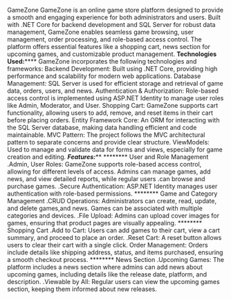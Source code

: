 GameZone
GameZone is an online game store platform designed to provide a smooth and engaging experience for both administrators and users. Built with .NET Core for backend development and SQL Server for robust data management, GameZone enables seamless game browsing, user management, order processing, and role-based access control. The platform offers essential features like a shopping cart, news section for upcoming games, and customizable product management.
                                                        ********Technologies Used:************
GameZone incorporates the following technologies and frameworks:
Backend Development: Built using .NET Core, providing high performance and scalability for modern web applications.
Database Management: SQL Server is used for efficient storage and retrieval of game data, orders, users, and news.
Authentication & Authorization: Role-based access control is implemented using ASP.NET Identity to manage user roles like Admin, Moderator, and User.
Shopping Cart: GameZone supports cart functionality, allowing users to add, remove, and reset items in their cart before placing orders.
Entity Framework Core: An ORM for interacting with the SQL Server database, making data handling efficient and code maintainable.
MVC Pattern: The project follows the MVC architectural pattern to separate concerns and provide clear structure.
ViewModels: Used to manage and validate data for forms and views, especially for game creation and editing.
                                                        *****************Features:*******************
******** User and Role Management
.Admin, User Roles: GameZone supports role-based access control, allowing for different levels of access. Admins can manage games, add news, and view detailed reports, while regular users .can browse and purchase games.
.Secure Authentication: ASP.NET Identity manages user authentication with role-based permissions.
******** Game and Category Management
.CRUD Operations: Administrators can create, read, update, and delete games,and news. Games can be associated with multiple categories and devices.
.File Upload: Admins can upload cover images for games, ensuring that product pages are visually appealing.
******** Shopping Cart
.Add to Cart: Users can add games to their cart, view a cart summary, and proceed to place an order.
.Reset Cart: A reset button allows users to clear their cart with a single click.
Order Management: Orders include details like shipping address, status, and items purchased, ensuring a smooth checkout process.
******** News Section
.Upcoming Games: The platform includes a news section where admins can add news about upcoming games, including details like the release date, platform, and description.
.Viewable by All: Regular users can view the upcoming games section, keeping them informed about new releases.
